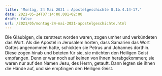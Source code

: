 ```yaml
---
title: 'Montag, 24 Mai 2021 : Apostelgeschichte 8,1b.4.14-17.'
date: 2021-05-24T07:14:00.001+02:00
draft: false
url: /2021/05/montag-24-mai-2021-apostelgeschichte.html
---
```


Die Gläubigen, die zerstreut worden waren, zogen umher und verkündeten das Wort. Als die Apostel in Jerusalem hörten, dass Samarien das Wort Gottes angenommen hatte, schickten sie Petrus und Johannes dorthin. Diese zogen hinab und beteten für sie, sie möchten den Heiligen Geist empfangen. Denn er war noch auf keinen von ihnen herabgekommen; sie waren nur auf den Namen Jesu, des Herrn, getauft. Dann legten sie ihnen die Hände auf, und sie empfingen den Heiligen Geist.